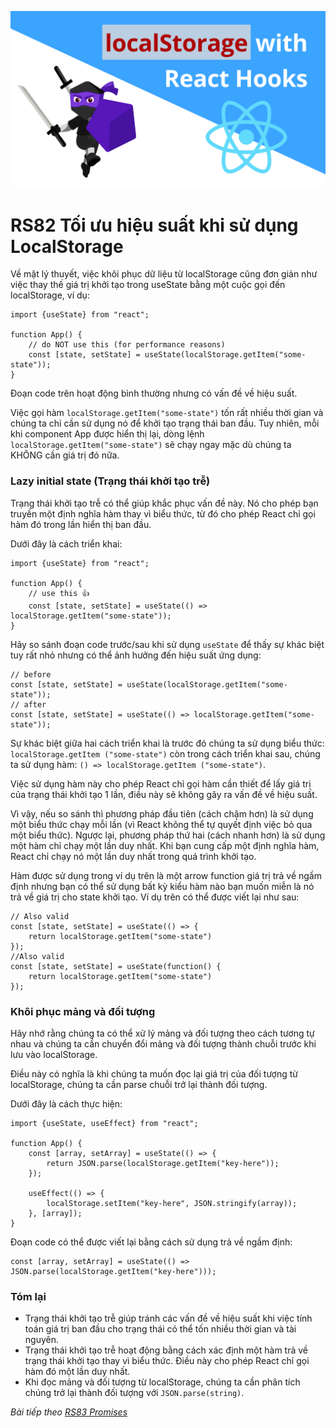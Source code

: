 ![Create-HTML-1](images/localStorage.png) 

# RS82 Tối ưu hiệu suất khi sử dụng LocalStorage

Về mặt lý thuyết, việc khôi phục dữ liệu từ localStorage cũng đơn giản như việc thay thế giá trị khởi tạo trong useState bằng một cuộc gọi đến localStorage, ví dụ:

```
import {useState} from "react";

function App() {
    // do NOT use this (for performance reasons)
    const [state, setState] = useState(localStorage.getItem("some-state"));
}
```

Đoạn code trên hoạt động bình thường nhưng có vấn đề về hiệu suất.

Việc gọi hàm `localStorage.getItem("some-state")` tốn rất nhiều thời gian và chúng ta chỉ cần sử dụng nó để khởi tạo trạng thái ban đầu. Tuy nhiên, mỗi khi component App được hiển thị lại, dòng lệnh `localStorage.getItem("some-state")` sẽ chạy ngay mặc dù chúng ta KHÔNG cần giá trị đó nữa.

### Lazy initial state (Trạng thái khởi tạo trễ)

Trạng thái khởi tạo trễ có thể giúp khắc phục vấn đề này. Nó cho phép bạn truyền một định nghĩa hàm thay vì biểu thức, từ đó cho phép React chỉ gọi hàm đó trong lần hiển thị ban đầu.

Dưới đây là cách triển khai:

```
import {useState} from "react";

function App() {
    // use this 👍
    const [state, setState] = useState(() => localStorage.getItem("some-state"));
}
```

Hãy so sánh đoạn code trước/sau khi sử dụng `useState` để thấy sự khác biệt tuy rất nhỏ nhưng có thể ảnh hưởng đến hiệu suất ứng dụng:

```
// before
const [state, setState] = useState(localStorage.getItem("some-state"));
// after
const [state, setState] = useState(() => localStorage.getItem("some-state"));
```

Sự khác biệt giữa hai cách triển khai là trước đó chúng ta sử dụng biểu thức: `localStorage.getItem ("some-state")` còn trong cách triển khai sau, chúng ta sử dụng hàm: `() => localStorage.getItem ("some-state")`.

Việc sử dụng hàm này cho phép React chỉ gọi hàm cần thiết để lấy giá trị của trạng thái khởi tạo 1 lần, điều này sẽ không gây ra vấn đề về hiệu suất.

Vì vậy, nếu so sánh thì phương pháp đầu tiên (cách chậm hơn) là sử dụng một biểu thức chạy mỗi lần (vì React không thể tự quyết định việc bỏ qua một biểu thức). Ngược lại, phương pháp thứ hai (cách nhanh hơn) là sử dụng một hàm chỉ chạy một lần duy nhất. Khi bạn cung cấp một định nghĩa hàm, React chỉ chạy nó một lần duy nhất trong quá trình khởi tạo.

Hàm được sử dụng trong ví dụ trên là một arrow function giá trị trả về ngầm định nhưng bạn có thể sử dụng bất kỳ kiểu hàm nào bạn muốn miễn là nó trả về giá trị cho state khởi tạo. Ví dụ trên có thể được viết lại như sau:

```
// Also valid
const [state, setState] = useState(() => {
    return localStorage.getItem("some-state")
});
//Also valid
const [state, setState] = useState(function() {
    return localStorage.getItem("some-state")
});
```

### Khôi phục mảng và đối tượng

Hãy nhớ rằng chúng ta có thể xử lý mảng và đối tượng theo cách tương tự nhau và chúng ta cần chuyển đổi mảng và đối tượng thành chuỗi trước khi lưu vào localStorage.

Điều này có nghĩa là khi chúng ta muốn đọc lại giá trị của đối tượng từ localStorage, chúng ta cần parse chuỗi trở lại thành đối tượng.

Dưới đây là cách thực hiện:

```
import {useState, useEffect} from "react";

function App() {
    const [array, setArray] = useState(() => {
        return JSON.parse(localStorage.getItem("key-here"));
    });

    useEffect(() => {
        localStorage.setItem("key-here", JSON.stringify(array));
    }, [array]);
}
```

Đoạn code có thể được viết lại bằng cách sử dụng trả về ngầm định:

```
const [array, setArray] = useState(() => JSON.parse(localStorage.getItem("key-here")));
```

### Tóm lại

- Trạng thái khởi tạo trễ giúp tránh các vấn đề về hiệu suất khi việc tính toán giá trị ban đầu cho trạng thái có thể tốn nhiều thời gian và tài nguyên.
- Trạng thái khởi tạo trễ hoạt động bằng cách xác định một hàm trả về trạng thái khởi tạo thay vì biểu thức. Điều này cho phép React chỉ gọi hàm đó một lần duy nhất.
- Khi đọc mảng và đối tượng từ localStorage, chúng ta cần phân tích chúng trở lại thành đối tượng với `JSON.parse(string)`.


*Bài tiếp theo [RS83 Promises](/lesson/session/session_083_promises.md)*